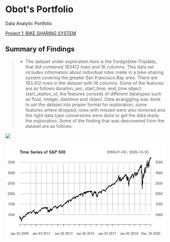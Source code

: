 # Obot's Portfolio
Data Analytic Portfolio

[Project 1: BIKE SHARING SYSTEM](https://github.com/obotnamnso/exploration/commit/0e6400563a15cdebf9d70c188db1d7e06c6a82ed)

## Summary of Findings
>* The dataset under exploration here is the Fordgobike-Tripdata, that did contained 183412 rows and 16 columns. This data set includes information about individual rides made in a bike-sharing system covering the greater San Francisco Bay area. There are 183,412 rows in the dataset with 16 columns. Some of the features are as follows duration_sec, start_time, end_time object start_station_id, the features conssits of different datatypes such as float, integer, datetime and object. Data wranggling was done to set the dataset into proper format for exploration, some features where dropped, rows with missed were also removed and the right data type conversions were done to get the data ready the exploration. Some of the finding that was descovered from the dataset are as follows:

![](https://https://github.com/obotnamnso/Obot_Portfolio/blob/main/images/image%20(1).png)

![](https://github.com/obotnamnso/Obot_Portfolio/blob/main/images/Rplot_1.png)
